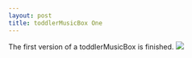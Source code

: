 ```yaml
---
layout: post
title: toddlerMusicBox One
---
```


The first version of a toddlerMusicBox is finished.
![](/toddlerMusicBox/tmb_one/tmb_003.JPG)
